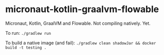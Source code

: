 # micronaut-kotlin-graalvm-flowable
Micronaut, Kotlin, GraalVM and Flowable. Not compiling natively. Yet.

To run:
`./gradlew run`

To build a native image (and fail):
`./gradlew clean shadowJar && docker build -t testing .`
